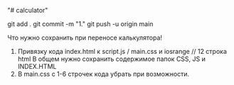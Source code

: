 "# calculator" 

git add .
git commit -m "1."
git push -u origin main




Что нужно сохранить при переносе калькулятора!

1. Привязку кода index.html к script.js / main.css и iosrange // 12 строка html
В общем нужно сохранить содержимое папок CSS, JS и INDEX.HTML
2. В main.css c 1-6 строчек кода убрать при возможности.


